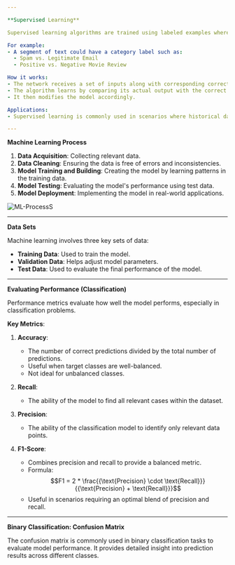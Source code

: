 ```yaml
---

**Supervised Learning**

Supervised learning algorithms are trained using labeled examples where the desired output is known. 

For example:
- A segment of text could have a category label such as:
  - Spam vs. Legitimate Email
  - Positive vs. Negative Movie Review

How it works:
- The network receives a set of inputs along with corresponding correct outputs.
- The algorithm learns by comparing its actual output with the correct outputs to identify errors.
- It then modifies the model accordingly.

Applications:
- Supervised learning is commonly used in scenarios where historical data is used to predict likely future events.

---
```


**Machine Learning Process**

1. **Data Acquisition**: Collecting relevant data.
2. **Data Cleaning**: Ensuring the data is free of errors and inconsistencies.
3. **Model Training and Building**: Creating the model by learning patterns in the training data.
4. **Model Testing**: Evaluating the model's performance using test data.
5. **Model Deployment**: Implementing the model in real-world applications.

![ML-ProcessS](https://cdn.elearningindustry.com/wp-content/uploads/2017/05/73348f2f23b70566eef2d9f10f9fe22c-768x438.png)

---

**Data Sets**

Machine learning involves three key sets of data:
- **Training Data**: Used to train the model.
- **Validation Data**: Helps adjust model parameters.
- **Test Data**: Used to evaluate the final performance of the model.

---

**Evaluating Performance (Classification)**

Performance metrics evaluate how well the model performs, especially in classification problems.

**Key Metrics**:
1. **Accuracy**:
   - The number of correct predictions divided by the total number of predictions.
   - Useful when target classes are well-balanced.
   - Not ideal for unbalanced classes.

2. **Recall**:
   - The ability of the model to find all relevant cases within the dataset.

3. **Precision**:
   - The ability of the classification model to identify only relevant data points.

4. **F1-Score**:
   - Combines precision and recall to provide a balanced metric.
   - Formula:  
     $$F1 = 2 * \frac{{\text{Precision} \cdot \text{Recall}}}{{\text{Precision} + \text{Recall}}}$$
   - Useful in scenarios requiring an optimal blend of precision and recall.

---

**Binary Classification: Confusion Matrix**

The confusion matrix is commonly used in binary classification tasks to evaluate model performance. It provides detailed insight into prediction results across different classes.
